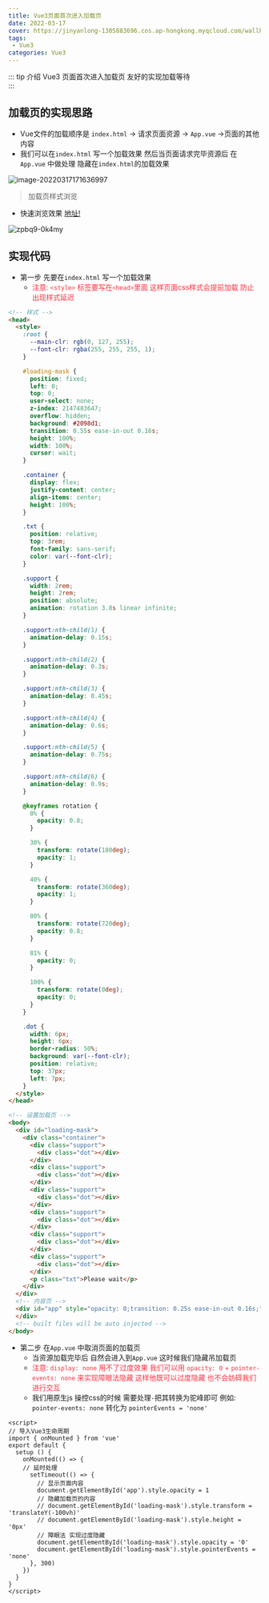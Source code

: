 ```yaml
---
title: Vue3页面首次进入加载页
date: 2022-03-17
cover: https://jinyanlong-1305883696.cos.ap-hongkong.myqcloud.com/wallhaven-m9md18.jpg
tags:
 - Vue3
categories: Vue3
---
```


::: tip 介绍
Vue3 页面首次进入加载页 友好的实现加载等待<br>
:::

<!-- more -->

## 加载页的实现思路

* Vue文件的加载顺序是 `index.html` -> 请求页面资源 -> `App.vue` ->页面的其他内容
* 我们可以在`index.html` 写一个加载效果 然后当页面请求完毕资源后 在 `App.vue` 中做处理 隐藏在`index.html`的加载效果

![image-20220317171636997](https://jinyanlong-1305883696.cos.ap-hongkong.myqcloud.com/image-20220317171636997.png)

> 加载页样式浏览

* 快速浏览效果 [地址!](https://codepen.io/1079265662/pen/dyJGyJr)

![zpbq9-0k4my](https://jinyanlong-1305883696.cos.ap-hongkong.myqcloud.com/zpbq9-0k4my.gif)

## 实现代码

* 第一步 先要在`index.html` 写一个加载效果
  * <font color =#ff3040>注意: `<style>` 标签要写在`<head>`里面 这样页面css样式会提前加载 防止出现样式延迟</font>

```html
<!-- 样式 -->
<head>
  <style>
    :root {
      --main-clr: rgb(0, 127, 255);
      --font-clr: rgba(255, 255, 255, 1);
    }

    #loading-mask {
      position: fixed;
      left: 0;
      top: 0;
      user-select: none;
      z-index: 2147483647;
      overflow: hidden;
      background: #2098d1;
      transition: 0.55s ease-in-out 0.16s;
      height: 100%;
      width: 100%;
      cursor: wait;
    }

    .container {
      display: flex;
      justify-content: center;
      align-items: center;
      height: 100%;
    }

    .txt {
      position: relative;
      top: 3rem;
      font-family: sans-serif;
      color: var(--font-clr);
    }

    .support {
      width: 2rem;
      height: 2rem;
      position: absolute;
      animation: rotation 3.8s linear infinite;
    }

    .support:nth-child(1) {
      animation-delay: 0.15s;
    }

    .support:nth-child(2) {
      animation-delay: 0.3s;
    }

    .support:nth-child(3) {
      animation-delay: 0.45s;
    }

    .support:nth-child(4) {
      animation-delay: 0.6s;
    }

    .support:nth-child(5) {
      animation-delay: 0.75s;
    }

    .support:nth-child(6) {
      animation-delay: 0.9s;
    }

    @keyframes rotation {
      0% {
        opacity: 0.8;
      }

      30% {
        transform: rotate(180deg);
        opacity: 1;
      }

      40% {
        transform: rotate(360deg);
        opacity: 1;
      }

      80% {
        transform: rotate(720deg);
        opacity: 0.8;
      }

      81% {
        opacity: 0;
      }

      100% {
        transform: rotate(0deg);
        opacity: 0;
      }
    }

    .dot {
      width: 6px;
      height: 6px;
      border-radius: 50%;
      background: var(--font-clr);
      position: relative;
      top: 37px;
      left: 7px;
    }
  </style>
</head>

<!-- 设置加载页 -->
<body>
  <div id="loading-mask">
    <div class="container">
      <div class="support">
        <div class="dot"></div>
      </div>
      <div class="support">
        <div class="dot"></div>
      </div>
      <div class="support">
        <div class="dot"></div>
      </div>
      <div class="support">
        <div class="dot"></div>
      </div>
      <div class="support">
        <div class="dot"></div>
      </div>
      <div class="support">
        <div class="dot"></div>
      </div>
      <p class="txt">Please wait</p>
    </div>
  </div>
  <!-- 内容页 -->
  <div id="app" style="opacity: 0;transition: 0.25s ease-in-out 0.16s;">
  </div>
  <!-- built files will be auto injected -->
</body>
```

* 第二步 在`App.vue` 中取消页面的加载页
  * 当资源加载完毕后 自然会进入到`App.vue` 这时候我们隐藏吊加载页
  * <font color =#ff3040>注意: `display: none` 用不了过度效果 我们可以用 `opacity: 0` + `pointer-events: none` 来实现障眼法隐藏 这样他既可以过度隐藏 也不会妨碍我们进行交互</font>
  * 我们用原生js 操控css的时候 需要处理`-`把其转换为驼峰即可 例如: `pointer-events: none` 转化为 `pointerEvents = 'none'`

```vue
<script>
// 导入Vue3生命周期
import { onMounted } from 'vue'
export default {
  setup () {
    onMounted(() => {
    // 延时处理
      setTimeout(() => {
        // 显示页面内容
        document.getElementById('app').style.opacity = 1
        // 隐藏加载页的内容
        // document.getElementById('loading-mask').style.transform = 'translateY(-100vh)'
        // document.getElementById('loading-mask').style.height = '0px'
        // 障眼法 实现过度隐藏
        document.getElementById('loading-mask').style.opacity = '0'
        document.getElementById('loading-mask').style.pointerEvents = 'none'
      }, 300)
    })
  }
}
</script>
```

